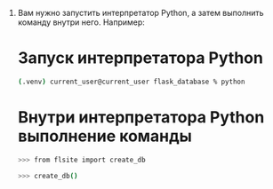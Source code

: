 1. Вам нужно запустить интерпретатор Python, а затем выполнить команду внутри него. Например:

    # Запуск интерпретатора Python
    ```bash
    (.venv) current_user@current_user flask_database % python
    ```
    # Внутри интерпретатора Python выполнение команды
    ```bash
    >>> from flsite import create_db
    ```
   ```bash
   >>> create_db()
   ```